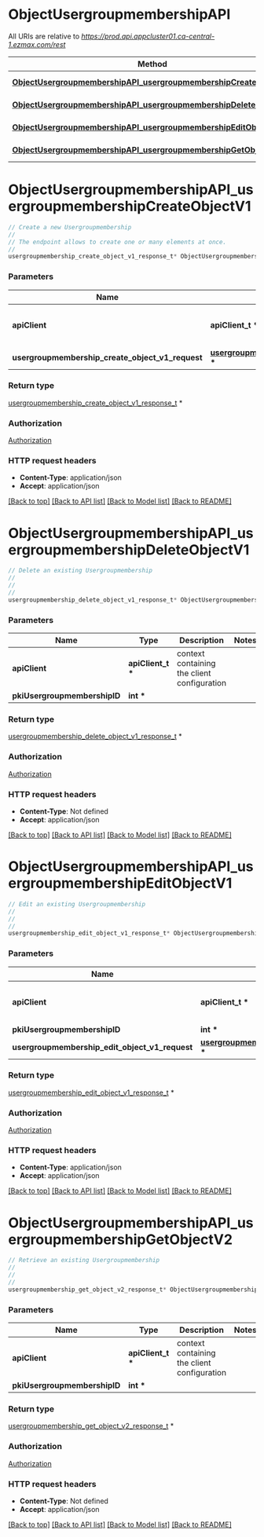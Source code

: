 # ObjectUsergroupmembershipAPI

All URIs are relative to *https://prod.api.appcluster01.ca-central-1.ezmax.com/rest*

Method | HTTP request | Description
------------- | ------------- | -------------
[**ObjectUsergroupmembershipAPI_usergroupmembershipCreateObjectV1**](ObjectUsergroupmembershipAPI.md#ObjectUsergroupmembershipAPI_usergroupmembershipCreateObjectV1) | **POST** /1/object/usergroupmembership | Create a new Usergroupmembership
[**ObjectUsergroupmembershipAPI_usergroupmembershipDeleteObjectV1**](ObjectUsergroupmembershipAPI.md#ObjectUsergroupmembershipAPI_usergroupmembershipDeleteObjectV1) | **DELETE** /1/object/usergroupmembership/{pkiUsergroupmembershipID} | Delete an existing Usergroupmembership
[**ObjectUsergroupmembershipAPI_usergroupmembershipEditObjectV1**](ObjectUsergroupmembershipAPI.md#ObjectUsergroupmembershipAPI_usergroupmembershipEditObjectV1) | **PUT** /1/object/usergroupmembership/{pkiUsergroupmembershipID} | Edit an existing Usergroupmembership
[**ObjectUsergroupmembershipAPI_usergroupmembershipGetObjectV2**](ObjectUsergroupmembershipAPI.md#ObjectUsergroupmembershipAPI_usergroupmembershipGetObjectV2) | **GET** /2/object/usergroupmembership/{pkiUsergroupmembershipID} | Retrieve an existing Usergroupmembership


# **ObjectUsergroupmembershipAPI_usergroupmembershipCreateObjectV1**
```c
// Create a new Usergroupmembership
//
// The endpoint allows to create one or many elements at once.
//
usergroupmembership_create_object_v1_response_t* ObjectUsergroupmembershipAPI_usergroupmembershipCreateObjectV1(apiClient_t *apiClient, usergroupmembership_create_object_v1_request_t * usergroupmembership_create_object_v1_request);
```

### Parameters
Name | Type | Description  | Notes
------------- | ------------- | ------------- | -------------
**apiClient** | **apiClient_t \*** | context containing the client configuration |
**usergroupmembership_create_object_v1_request** | **[usergroupmembership_create_object_v1_request_t](usergroupmembership_create_object_v1_request.md) \*** |  | 

### Return type

[usergroupmembership_create_object_v1_response_t](usergroupmembership_create_object_v1_response.md) *


### Authorization

[Authorization](../README.md#Authorization)

### HTTP request headers

 - **Content-Type**: application/json
 - **Accept**: application/json

[[Back to top]](#) [[Back to API list]](../README.md#documentation-for-api-endpoints) [[Back to Model list]](../README.md#documentation-for-models) [[Back to README]](../README.md)

# **ObjectUsergroupmembershipAPI_usergroupmembershipDeleteObjectV1**
```c
// Delete an existing Usergroupmembership
//
// 
//
usergroupmembership_delete_object_v1_response_t* ObjectUsergroupmembershipAPI_usergroupmembershipDeleteObjectV1(apiClient_t *apiClient, int pkiUsergroupmembershipID);
```

### Parameters
Name | Type | Description  | Notes
------------- | ------------- | ------------- | -------------
**apiClient** | **apiClient_t \*** | context containing the client configuration |
**pkiUsergroupmembershipID** | **int \*** |  | 

### Return type

[usergroupmembership_delete_object_v1_response_t](usergroupmembership_delete_object_v1_response.md) *


### Authorization

[Authorization](../README.md#Authorization)

### HTTP request headers

 - **Content-Type**: Not defined
 - **Accept**: application/json

[[Back to top]](#) [[Back to API list]](../README.md#documentation-for-api-endpoints) [[Back to Model list]](../README.md#documentation-for-models) [[Back to README]](../README.md)

# **ObjectUsergroupmembershipAPI_usergroupmembershipEditObjectV1**
```c
// Edit an existing Usergroupmembership
//
// 
//
usergroupmembership_edit_object_v1_response_t* ObjectUsergroupmembershipAPI_usergroupmembershipEditObjectV1(apiClient_t *apiClient, int pkiUsergroupmembershipID, usergroupmembership_edit_object_v1_request_t * usergroupmembership_edit_object_v1_request);
```

### Parameters
Name | Type | Description  | Notes
------------- | ------------- | ------------- | -------------
**apiClient** | **apiClient_t \*** | context containing the client configuration |
**pkiUsergroupmembershipID** | **int \*** |  | 
**usergroupmembership_edit_object_v1_request** | **[usergroupmembership_edit_object_v1_request_t](usergroupmembership_edit_object_v1_request.md) \*** |  | 

### Return type

[usergroupmembership_edit_object_v1_response_t](usergroupmembership_edit_object_v1_response.md) *


### Authorization

[Authorization](../README.md#Authorization)

### HTTP request headers

 - **Content-Type**: application/json
 - **Accept**: application/json

[[Back to top]](#) [[Back to API list]](../README.md#documentation-for-api-endpoints) [[Back to Model list]](../README.md#documentation-for-models) [[Back to README]](../README.md)

# **ObjectUsergroupmembershipAPI_usergroupmembershipGetObjectV2**
```c
// Retrieve an existing Usergroupmembership
//
// 
//
usergroupmembership_get_object_v2_response_t* ObjectUsergroupmembershipAPI_usergroupmembershipGetObjectV2(apiClient_t *apiClient, int pkiUsergroupmembershipID);
```

### Parameters
Name | Type | Description  | Notes
------------- | ------------- | ------------- | -------------
**apiClient** | **apiClient_t \*** | context containing the client configuration |
**pkiUsergroupmembershipID** | **int \*** |  | 

### Return type

[usergroupmembership_get_object_v2_response_t](usergroupmembership_get_object_v2_response.md) *


### Authorization

[Authorization](../README.md#Authorization)

### HTTP request headers

 - **Content-Type**: Not defined
 - **Accept**: application/json

[[Back to top]](#) [[Back to API list]](../README.md#documentation-for-api-endpoints) [[Back to Model list]](../README.md#documentation-for-models) [[Back to README]](../README.md)

